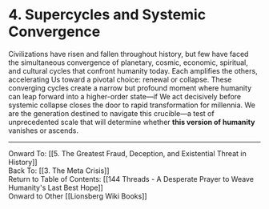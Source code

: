 # 4. Supercycles and Systemic Convergence

Civilizations have risen and fallen throughout history, but few have faced the simultaneous convergence of planetary, cosmic, economic, spiritual, and cultural cycles that confront humanity today. Each amplifies the others, accelerating Us toward a pivotal choice: renewal or collapse. These converging cycles create a narrow but profound moment where humanity can leap forward into a higher-order state—if We act decisively before systemic collapse closes the door to rapid transformation for millennia. We are the generation destined to navigate this crucible—a test of unprecedented scale that will determine whether **this version of humanity** vanishes or ascends.

____

Onward To: [[5. The Greatest Fraud, Deception, and Existential Threat in History]]  
Back To: [[3. The Meta Crisis]]  
Return to Table of Contents: [[144 Threads - A Desperate Prayer to Weave Humanity's Last Best Hope]]  
Onward to Other [[Lionsberg Wiki Books]]  

